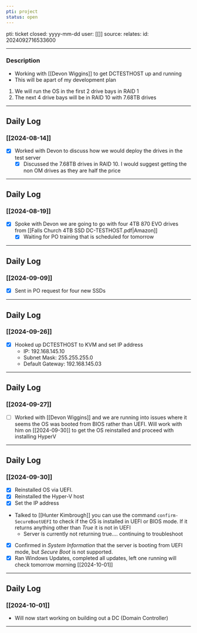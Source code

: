 ```yaml
---
pti: project
status: open
---
```

pti: ticket 
closed: yyyy-mm-dd
user: [[]]
source: 
relates: 
id: 2024092716533600

---
### Description
- Working with [[Devon Wiggins]] to get DCTESTHOST up and running
- This will be apart of my development plan

1. We will run the OS in the first 2 drive bays in RAID 1
2. The next 4 drive bays will be in RAID 10 with 7.68TB drives

---
## Daily Log
### [[2024-08-14]]
- [x] Worked with Devon to discuss how we would deploy the drives in the test server
	- [x] Discussed the 7.68TB drives in RAID 10. I would suggest getting the non OM drives as they are half the price
---
## Daily Log
### [[2024-08-19]]
- [x] Spoke with Devon we are going to go with four 4TB 870 EVO drives from [[Falls Church 4TB SSD DC-TESTHOST.pdf|Amazon]]
    - [x] Waiting for PO training that is scheduled for tomorrow
---
## Daily Log
### [[2024-09-09]]
- [x] Sent in PO request for four new SSDs
---
## Daily Log
### [[2024-09-26]]
- [x] Hooked up DCTESTHOST to KVM and set IP address
	- IP: 192.168.145.10
	- Subnet Mask: 255.255.255.0
	- Default Gateway: 192.168.145.03
---
## Daily Log
### [[2024-09-27]]
- [ ] Worked with [[Devon Wiggins]] and we are running into issues where it seems the OS was booted from BIOS rather than UEFI. Will work with him on [[2024-09-30]] to get the OS reinstalled and proceed with installing HyperV
---
## Daily Log
### [[2024-09-30]]
- [x] Reinstalled OS via UEFI.
- [x] Reinstalled the Hyper-V host 
- [x] Set the IP address
- Talked to [[Hunter Kimbrough]] you can use the command ``confirm-SecureBootUEFI`` to check if the OS is installed in UEFI or BIOS mode. If it returns anything other than *True* it is not in UEFI
	- Server is currently not returning true.... continuing to troubleshoot
- [x] Confirmed in *System Information* that the server is booting from UEFI mode, but *Secure Boot* is not supported.
- [x] Ran Windows Updates, completed all updates, left one running will check tomorrow morning [[2024-10-01]]
---
## Daily Log
### [[2024-10-01]]
- Will now start working on building out a DC (Domain Controller)
---












